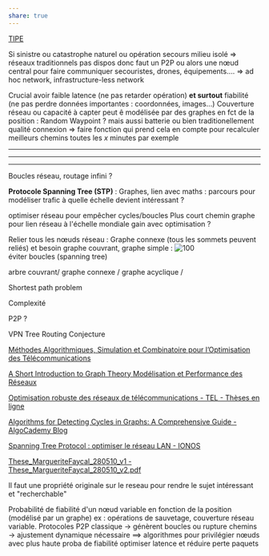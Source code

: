```yaml
---
share: true
---
```

[TIPE](file:///C:%5CUsers%5Cmillo%5CDesktop%5CTIPE)

Si sinistre ou catastrophe naturel ou opération secours milieu isolé $\Rightarrow$ réseaux traditionnels pas dispos donc faut un P2P ou alors une nœud central pour faire communiquer secouristes, drones, équipements….
$\Rightarrow$ ad hoc network, infrastructure-less network

Crucial avoir faible latence (ne pas retarder opération) **et surtout** fiabilité (ne pas perdre données importantes : coordonnées, images...)
Couverture réseau ou capacité à capter peut ê modélisée par des graphes en fct de la position : Random Waypoint ? mais aussi batterie ou bien traditionellement qualité connexion
$\Rightarrow$ faire fonction qui prend cela en compte pour recalculer meilleurs chemins toutes les $x$ minutes par exemple









___
___
___ 
Boucles réseau, routage infini ? 

**Protocole Spanning Tree (STP)** : Graphes, lien avec maths : parcours pour modéliser trafic
à quelle échelle devient intéressant ? 

optimiser réseau pour empêcher cycles/boucles 
Plus court chemin graphe pour lien réseau
à l'échelle mondiale gain avec optimisation ?

Relier tous les nœuds réseau : Graphe connexe (tous les sommets peuvent reliés) et besoin graphe couvrant, graphe simple :
![100](./Pasted/Pasted%20image%2020250207120104.png)   
éviter boucles (spanning tree)

arbre couvrant/ graphe connexe / graphe acyclique / 

Shortest path problem

Complexité 

P2P ?
 
VPN Tree Routing Conjecture

[Méthodes Algorithmiques, Simulation et Combinatoire pour l’Optimisation des Télécommunications](https://citeseerx.ist.psu.edu/document?repid=rep1&type=pdf&doi=6cbe53f408237a0348a2aeb4019343aecc91ee87)

[A Short Introduction to Graph Theory Modélisation et Performance des Réseaux](https://marceaucoupechoux.wp.imt.fr/files/2018/02/graphtheory.pdf)

[Optimisation robuste des réseaux de télécommunications - TEL - Thèses en ligne](https://theses.hal.science/tel-00321868/)

[Algorithms for Detecting Cycles in Graphs: A Comprehensive Guide - AlgoCademy Blog](https://algocademy.com/blog/algorithms-for-detecting-cycles-in-graphs-a-comprehensive-guide/)

[Spanning Tree Protocol : optimiser le réseau LAN - IONOS](https://www.ionos.fr/digitalguide/serveur/know-how/spanning-tree-protocol/)

[These_MargueriteFaycal_280510_v1 - These_MargueriteFaycal_280510_v2.pdf](https://pastel.hal.science/pastel-00521935v1/document)


Il faut une propriété originale sur le reseau pour rendre le sujet intéressant et "recherchable"


Probabilité de fiabilité d'un nœud variable en fonction de la position (modélisé par un graphe) ex : opérations de sauvetage, couverture réseau variable.
Protocoles P2P classique -> génèrent boucles ou rupture chemins -> ajustement dynamique nécessaire
$\implies$ algorithmes pour privilégier nœuds avec plus haute proba de fiabilité optimiser latence et réduire perte paquets

